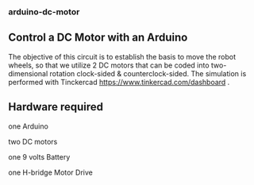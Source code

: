 ### arduino-dc-motor
## Control a DC Motor with an Arduino

The objective of this circuit is to establish the basis to move the robot wheels, so that we utilize 2 DC motors that can be coded into two-dimensional rotation clock-sided & counterclock-sided. The simulation is performed with Tinckercad https://www.tinkercad.com/dashboard .

## Hardware required
  one Arduino
  
  two DC motors
  
  one 9 volts Battery
  
  one H-bridge Motor Drive
